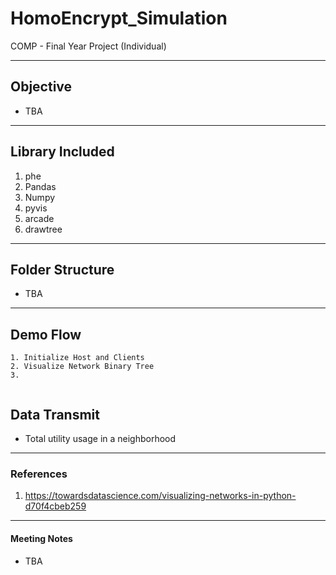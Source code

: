# HomoEncrypt_Simulation
COMP - Final Year Project (Individual)

---
## Objective
- TBA

---
## Library Included
1. phe
2. Pandas
3. Numpy
4. pyvis
5. arcade
6. drawtree
---
## Folder Structure
- TBA

---
## Demo Flow

```
1. Initialize Host and Clients
2. Visualize Network Binary Tree
3. 
 
```
## Data Transmit  
-  Total utility usage in a neighborhood

---
### References
1.  https://towardsdatascience.com/visualizing-networks-in-python-d70f4cbeb259

---
#### Meeting Notes
-   TBA